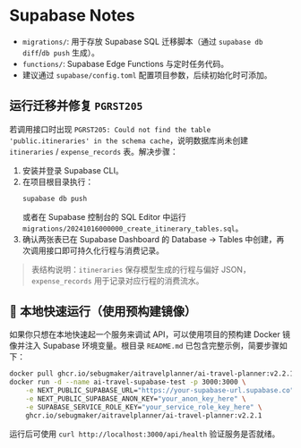 # Supabase Notes

- `migrations/`: 用于存放 Supabase SQL 迁移脚本（通过 `supabase db diff`/`db push` 生成）。
- `functions/`: Supabase Edge Functions 与定时任务代码。
- 建议通过 `supabase/config.toml` 配置项目参数，后续初始化时可添加。

## 运行迁移并修复 `PGRST205`

若调用接口时出现 `PGRST205: Could not find the table 'public.itineraries' in the schema cache`，说明数据库尚未创建 `itineraries` / `expense_records` 表。解决步骤：

1. 安装并登录 Supabase CLI。
2. 在项目根目录执行：
	```bash
	supabase db push
	```
	或者在 Supabase 控制台的 SQL Editor 中运行 `migrations/20241016000000_create_itinerary_tables.sql`。
3. 确认两张表已在 Supabase Dashboard 的 Database → Tables 中创建，再次调用接口即可持久化行程与消费记录。

> 表结构说明：`itineraries` 保存模型生成的行程与偏好 JSON，`expense_records` 用于记录对应行程的消费流水。

## 🚀 本地快速运行（使用预构建镜像）

如果你只想在本地快速起一个服务来调试 API，可以使用项目的预构建 Docker 镜像并注入 Supabase 环境变量。根目录 `README.md` 已包含完整示例，简要步骤如下：

```bash
docker pull ghcr.io/sebugmaker/aitravelplanner/ai-travel-planner:v2.2.1
docker run -d --name ai-travel-supabase-test -p 3000:3000 \
	-e NEXT_PUBLIC_SUPABASE_URL="https://your-supabase-url.supabase.co" \
	-e NEXT_PUBLIC_SUPABASE_ANON_KEY="your_anon_key_here" \
	-e SUPABASE_SERVICE_ROLE_KEY="your_service_role_key_here" \
	ghcr.io/sebugmaker/aitravelplanner/ai-travel-planner:v2.2.1
```

运行后可使用 `curl http://localhost:3000/api/health` 验证服务是否就绪。

